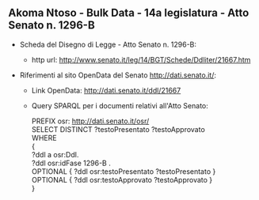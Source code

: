 ## Akoma Ntoso - Bulk Data - 14a legislatura - Atto Senato n. 1296-B ##

* Scheda del Disegno di Legge - Atto Senato n. 1296-B:
	* http url: http://www.senato.it/leg/14/BGT/Schede/Ddliter/21667.htm

* Riferimenti al sito OpenData del Senato http://dati.senato.it/:
	* Link OpenData: http://dati.senato.it/ddl/21667
	* Query SPARQL per i documenti relativi all'Atto Senato:

        PREFIX osr: <http://dati.senato.it/osr/>  
		SELECT DISTINCT ?testoPresentato ?testoApprovato  
		WHERE  
		{  
		    ?ddl a osr:Ddl.  
		    ?ddl osr:idFase 1296-B .  
		    OPTIONAL { ?ddl osr:testoPresentato ?testoPresentato }  
		    OPTIONAL { ?ddl osr:testoApprovato ?testoApprovato }  
		}
		